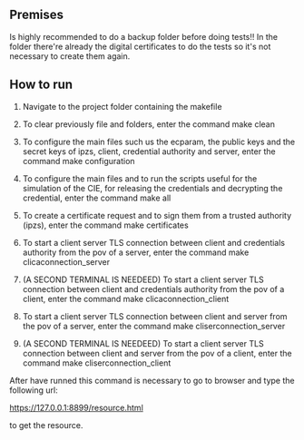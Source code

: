 ## Premises
Is highly recommended to do a backup folder before doing tests!!
In the folder there're already the digital certificates to do the tests so it's not necessary to create them again.

## How to run
1.	Navigate to the project folder containing the makefile

2.	To clear previously file and folders, enter the command
make clean

3. To configure the main files such us the ecparam, the public keys and the secret keys of ipzs, client, credential authority and server, enter the command
make configuration

4. To configure the main files and to run the scripts useful for the simulation of the CIE, for releasing the credentials and decrypting the credential, enter the command
make all

5. To create a certificate request and to sign them from a trusted authority (ipzs), enter the command
make certificates

6. To start a client server TLS connection between client and credentials authority from the pov of a server, enter the command
make clicaconnection_server

7. (A SECOND TERMINAL IS NEEDEED) To start a client server TLS connection between client and credentials authority from the pov of a client, enter the command
make clicaconnection_client

8. To start a client server TLS connection between client and server from the pov of a server, enter the command
make cliserconnection_server

9. (A SECOND TERMINAL IS NEEDEED) To start a client server TLS connection between client and server from the pov of a client, enter the command
make cliserconnection_client

After have runned this command is necessary to go to browser and type the following url:

https://127.0.0.1:8899/resource.html

to get the resource.
